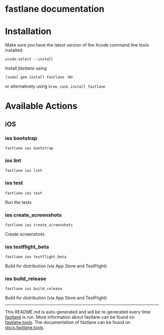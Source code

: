 fastlane documentation
================
# Installation

Make sure you have the latest version of the Xcode command line tools installed:

```
xcode-select --install
```

Install _fastlane_ using
```
[sudo] gem install fastlane -NV
```
or alternatively using `brew cask install fastlane`

# Available Actions
## iOS
### ios bootstrap
```
fastlane ios bootstrap
```

### ios lint
```
fastlane ios lint
```

### ios test
```
fastlane ios test
```
Run the tests
### ios create_screenshots
```
fastlane ios create_screenshots
```
Create screenshots
### ios testflight_beta
```
fastlane ios testflight_beta
```
Build for distribution (via App Store and TestFlight)
### ios build_release
```
fastlane ios build_release
```
Build for distribution (via App Store and TestFlight)

----

This README.md is auto-generated and will be re-generated every time [fastlane](https://fastlane.tools) is run.
More information about fastlane can be found on [fastlane.tools](https://fastlane.tools).
The documentation of fastlane can be found on [docs.fastlane.tools](https://docs.fastlane.tools).
